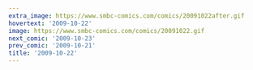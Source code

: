 ```yaml
---
extra_image: https://www.smbc-comics.com/comics/20091022after.gif
hovertext: '2009-10-22'
image: https://www.smbc-comics.com/comics/20091022.gif
next_comic: '2009-10-23'
prev_comic: '2009-10-21'
title: '2009-10-22'
---
```


